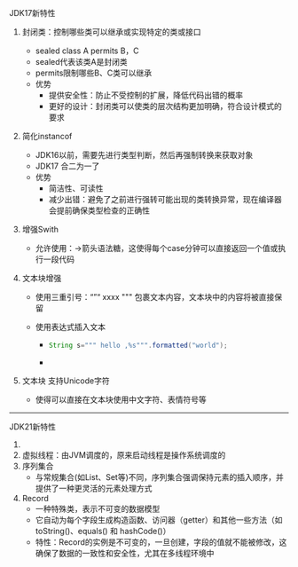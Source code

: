 JDK17新特性



1. 封闭类：控制哪些类可以继承或实现特定的类或接口

   - sealed class A permits B，C
   - sealed代表该类A是封闭类
   - permits限制哪些B、C类可以继承
   - 优势
     - 提供安全性：防止不受控制的扩展，降低代码出错的概率
     - 更好的设计：封闭类可以使类的层次结构更加明确，符合设计模式的要求

2. 简化instancof

   - JDK16以前，需要先进行类型判断，然后再强制转换来获取对象
   - JDK17 合二为一了
   - 优势
     - 简洁性、可读性
     - 减少出错：避免了之前进行强转可能出现的类转换异常，现在编译器会提前确保类型检查的正确性

3. 增强Swith

   - 允许使用：->箭头语法糖，这使得每个case分钟可以直接返回一个值或执行一段代码

4. 文本块增强

   - 使用三重引号：“”“ xxxx """ 包裹文本内容，文本块中的内容将被直接保留

   - 使用表达式插入文本

     - ~~~java
       String s=""" hello ,%s""".formatted("world");
       ~~~

     - 

5. 文本块 支持Unicode字符

   - 使得可以直接在文本块使用中文字符、表情符号等

---



JDK21新特性

1. 
2. 虚拟线程：由JVM调度的，原来启动线程是操作系统调度的
3. 序列集合
   - 与常规集合(如List、Set等)不同，序列集合强调保持元素的插入顺序，并提供了一种更灵活的元素处理方式
4. Record
   - 一种特殊类，表示不可变的数据模型
   - 它自动为每个字段生成构造函数、访问器（getter）和其他一些方法（如 toString()、equals() 和 hashCode()）
   - 特性：Record的实例是不可变的，一旦创建，字段的值就不能被修改，这确保了数据的一致性和安全性，尤其在多线程环境中




































